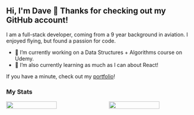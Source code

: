 ## Hi, I'm Dave 👋 Thanks for checking out my GitHub account!

I am a full-stack developer, coming from a 9 year background in aviation. I enjoyed flying, but found a passion for code.

- 🔭 I’m currently working on a Data Structures + Algorithms course on Udemy.
- 🌱 I’m also currently learning as much as I can about React!

If you have a minute, check out my [portfolio](https://mckinnondave.github.io/)!

### My Stats

<div style="display: flex; flex-direction: row; width: 100%;">
 <img class="img" style="width: 60%; padding-right: 10%;" src="https://github-readme-stats.vercel.app/api?username=mckinnondave&show_icons=true&theme=radical" />
 <img class="img" style="width: 60%;" src="https://github-readme-stats.vercel.app/api/top-langs/?username=mckinnondave&theme=radical&layout=compact" />
</div>